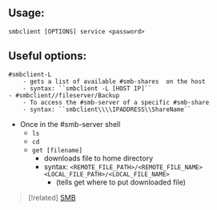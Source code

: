 
## Usage: 
```
smbclient [OPTIONS] service <password>
```

## Useful options:
	#smbclient-L
		- gets a list of available #smb-shares  on the host
		- syntax: ``smbclient -L [HOST IP]``
	- #smbclient//fileserver/Backup
		- To access the #smb-server of a specific #smb-share
		- syntax: ``smbclient\\\\IPADDRESS\\ShareName``
- Once in the #smb-server shell
	- ``ls``
	- ``cd`` 
	- ``get [filename]`` 
		- downloads file to home directory
		- syntax: ``<REMOTE_FILE_PATH>/<REMOTE_FILE_NAME> <LOCAL_FILE_PATH>/<LOCAL_FILE_NAME>``
			- (tells get where to put downloaded file)

> [!related]
 [SMB](/networking/protocols/SMB.md)
